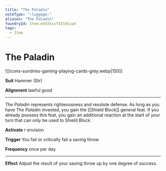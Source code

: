 ```yaml
---
title: "The Paladin"
noteType: ":luggage:"
aliases: "The Paladin"
foundryId: Item.mVO3kssT4I5dCcp4
tags:
  - Item
---
```


# The Paladin
![[icons-sundries-gaming-playing-cards-grey.webp|150]]

**Suit** Hammer (Str)

**Alignment** lawful good

* * *

_The Paladin_ represents righteousness and resolute defense. As long as you have _The Paladin_ invested, you gain the [[Shield Block]] general feat. If you already possess this feat, you gain an additional reaction at the start of your turn that can only be used to Shield Block.

**Activate** r envision

**Trigger** You fail or critically fail a saving throw

**Frequency** once per day

* * *

**Effect** Adjust the result of your saving throw up by one degree of success.
